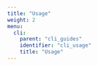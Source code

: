 ```yaml
---
title: "Usage"
weight: 2
menu:
  cli:
    parent: "cli_guides"
    identifier: "cli_usage"
    title: "Usage"
---
```

